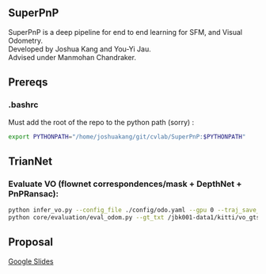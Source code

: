 ## SuperPnP  
SuperPnP is a deep pipeline for end to end learning for SFM, and Visual Odometry.  
Developed by Joshua Kang and You-Yi Jau.  
Advised under Manmohan Chandraker. 

## Prereqs
### .bashrc
Must add the root of the repo to the python path (sorry) : 
```bash 
export PYTHONPATH="/home/joshuakang/git/cvlab/SuperPnP:$PYTHONPATH"
```

## TrianNet
### Evaluate VO (flownet correspondences/mask + DepthNet + PnPRansac):
```bash
python infer_vo.py --config_file ./config/odo.yaml --gpu 0 --traj_save_dir_txt /jbk001-data1/kitti_vo/vo_preds/09.txt --sequences_root_dir /jbk001-data1/kitti_vo/vo_dataset/sequences/ --sequence 09 --pretrained_model models/pretrained/kitti_odo.pth
python core/evaluation/eval_odom.py --gt_txt /jbk001-data1/kitti/vo_gts/09.txt --result_txt /jbk001-data1/kitti/vo_preds/09.txt
```

## Proposal  
[Google Slides](https://docs.google.com/presentation/d/1brf3iFONtdu1KqmHxVsGKzNr6s91WSIuEdFgtHnTdQY/edit?usp=sharing)

